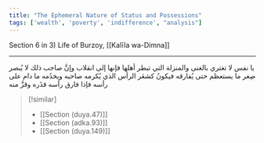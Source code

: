 ```yaml
---
title: "The Ephemeral Nature of Status and Possessions"
tags: ['wealth', 'poverty', 'indifference', "analysis"]
---
```


 Section 6 in 3) Life of Burzoy, [[Kalīla wa-Dimna]]

---
يا نفس لا تغتري بالغنى والمنزلة التي تبطر أهلها فإنها إلى انقلاب وإنَّ صاحب ذلك لا يُبصر صِغر ما يستعظم حتى يُفارقه فيكونُ كشعَر الرأس الذي يُكرمه صاحبه ويخدُمه ما دام على رأسه فإذا فارق رأسه قذَره وقزَّ منه

> [!similar]
> - [[Section (duya.47)]]
> - [[Section (adka.93)]]
> - [[Section (duya.149)]]

